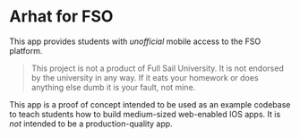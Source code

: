 Arhat for FSO
=============

This app provides students with _unofficial_ mobile access to the FSO platform.

> This project is not a product of Full Sail University.  It is not endorsed
> by the university in any way.  If it eats your homework or does anything
> else dumb it is your fault, not mine.

This app is a proof of concept intended to be used as an example codebase to
teach students how to build medium-sized web-enabled IOS apps.  It is _not_
intended to be a production-quality app.


